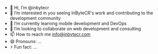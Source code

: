 - 👋 Hi, I’m @inbytecr
- 👀 I’m interested in you seeing InByteCR's work and contributing to the development community
- 🌱 I’m currently learning mobile development and DevOps
- 💞️ I’m looking to collaborate on web development and consulting
- 📫 How to reach me info@inbytecr.com
- 😄 Pronouns: ...
- ⚡ Fun fact: ...

<!---
inbytecr/inbytecr is a ✨ special ✨ repository because its `README.md` (this file) appears on your GitHub profile.
You can click the Preview link to take a look at your changes.
--->

